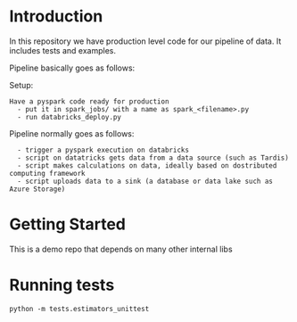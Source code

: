 # Introduction
In this repository we have production level code for our pipeline of data. It includes tests and examples.

Pipeline basically goes as follows:

Setup:
```
Have a pyspark code ready for production
  - put it in spark_jobs/ with a name as spark_<filename>.py
  - run databricks_deploy.py
```

Pipeline normally goes as follows:
```
  - trigger a pyspark execution on databricks
  - script on datatricks gets data from a data source (such as Tardis)
  - script makes calculations on data, ideally based on dostributed computing framework
  - script uploads data to a sink (a database or data lake such as Azure Storage) 
```

# Getting Started

This is a demo repo that depends on many other internal libs

# Running tests
`python -m tests.estimators_unittest`
